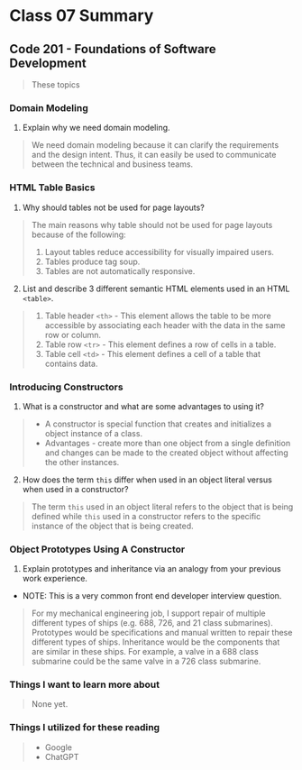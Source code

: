 # Class 07 Summary
## Code 201 - Foundations of Software Development

> These topics

### Domain Modeling
1. Explain why we need domain modeling.
  > We need domain modeling because it can clarify the requirements and the design intent. Thus, it can easily be used to communicate between the technical and business teams.

### HTML Table Basics
1. Why should tables not be used for page layouts?
  > The main reasons why table should not be used for page layouts because of the following:
  > 1. Layout tables reduce accessibility for visually impaired users.
  > 2. Tables produce tag soup.
  > 3. Tables are not automatically responsive.
2. List and describe 3 different semantic HTML elements used in an HTML `<table>`.
  > 1. Table header `<th>` - This element allows the table to be more accessible by associating each header with the data in the same row or column.
  > 2. Table row `<tr>` - This element defines a row of cells in a table.
  > 3. Table cell `<td>` - This element defines a cell of a table that contains data.

### Introducing Constructors
1. What is a constructor and what are some advantages to using it?
  > * A constructor is special function that creates and initializes a object instance of a class.
  > * Advantages - create more than one object from a single definition and changes can be made to the created object without affecting the other instances.
2. How does the term `this` differ when used in an object literal versus when used in a constructor?
  > The term `this` used in an object literal refers to the object that is being defined while `this` used in a constructor refers to the specific instance of the object that is being created.

### Object Prototypes Using A Constructor
1. Explain prototypes and inheritance via an analogy from your previous work experience.
  * NOTE: This is a very common front end developer interview question.
  > For my mechanical engineering job, I support repair of multiple different types of ships (e.g. 688, 726, and 21 class submarines). Prototypes would be specifications and manual written to repair these different types of ships. Inheritance would be the components that are similar in these ships. For example, a valve in a 688 class submarine could be the same valve in a 726 class submarine.

### Things I want to learn more about
  > None yet.

### Things I utilized for these reading
  > * Google
  > * ChatGPT
